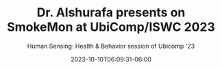 ---
title: "Dr. Alshurafa presents on SmokeMon at UbiComp/ISWC 2023"
date: 2023-10-10T06:09:31-06:00
draft: false
subtitle: "Human Sensing: Health & Behavior session of Ubicomp '23"
has_link: true
link: "https://www.ubicomp.org/ubicomp-iswc-2023/program/#main_program"
---